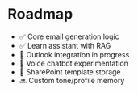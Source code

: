 # Roadmap

- ✅ Core email generation logic
- ✅ Learn assistant with RAG
- 🔄 Outlook integration in progress
- 🧪 Voice chatbot experimentation
- 🔄 SharePoint template storage
- 🔜 Custom tone/profile memory
